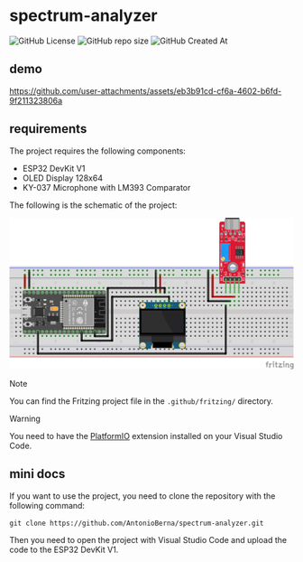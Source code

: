 # spectrum-analyzer

![GitHub License](https://img.shields.io/github/license/antonioberna/spectrum-analyzer)
![GitHub repo size](https://img.shields.io/github/repo-size/antonioberna/spectrum-analyzer)
![GitHub Created At](https://img.shields.io/github/created-at/antonioberna/spectrum-analyzer)

## demo

https://github.com/user-attachments/assets/eb3b91cd-cf6a-4602-b6fd-9f211323806a

## requirements

The project requires the following components:

- ESP32 DevKit V1
- OLED Display 128x64
- KY-037 Microphone with LM393 Comparator

The following is the schematic of the project:

<p align="center">
    <img src=".github/imgs/schema-di-montaggio.png" width="800" />
</p>

> [!NOTE]
> You can find the Fritzing project file in the `.github/fritzing/` directory.

> [!WARNING]
> You need to have the [PlatformIO](https://platformio.org/install/ide?install=vscode) extension installed on your Visual Studio Code.

## mini docs

If you want to use the project, you need to clone the repository with the following command:

```
git clone https://github.com/AntonioBerna/spectrum-analyzer.git
```

Then you need to open the project with Visual Studio Code and upload the code to the ESP32 DevKit V1.
